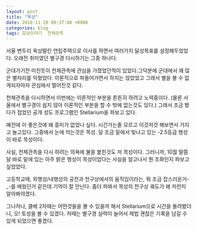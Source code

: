 ```yaml
---
layout: post
title: "목성"
date: 2010-11-20 00:37:00 +0900
categories: blog
tags: 일상이야기  천체관측
---
```


서울 변두리 옥상딸린 연립주택으로 이사를 하면서 여러가지 달성목표를 설정해두었었다. 오래전 취미였던 별구경 다시하기는 그중 하나다.

군대가기전 미친듯이 천체관측에 관심을 가졌었던적이 있었다.그덕분에 군대에서 꽤 많은 별자리를 익혔었다. 이론적으로 파들어가면서 하지는 않았었고 그래서 별을 볼 수 없게되자마자 관심에서 멀어진것 같다.

천체관측을 다시하면서 이번에는 이론적인 부분을 튼튼히 하려고 노력중이다. (물론 서울에서 별구경이 쉽지 않아 이론적인 부분을 할 수 밖에 없는것도 있다.) 그래서 조금 봤다가 접었던 공개 성도 프로그램인 Stellarium을 파보고 있다.

예전에 이 좋은것에 왜 흥미가 없었나 싶다. 시간가는줄 모르고 이것저것 해보면서 가지고 놀고있다. 그중에서 눈에 띄는것은 목성. 달 조금 밑에서 빛나고 있는 -2.5등급 행성이 바로 목성이다.

사실, 천체관측을 다시 하려는 의욕에 불을 붙힌것도 저 목성이다. 그러니까, 10월 말쯤 달 바로 밑에 있는 아주 밝은 행성이 목성이었다는 사실을 알고나서 뭔 조화인지 파보고 싶었었다.

고등학교때, 외행성/내행성의 공전과 천구상에서의 움직임이라는, 뭐 조금 잡스러운거-_-를 배웠던거 같은데 기억이 잘 안난다. 좀더 파봐서 목성의 천구상 궤도가 왜 저런지 알아봐야겠다.

그나저나, 클베 2차때는 어떤것들을 볼 수 있을까 해서 Stellarium으로 시간을 돌려봤더니, 오! 토성을 볼 수 있겠다. 저때는 별구경 실력이 늘어서 제법 괜찮은 기록을 남길 수 있게 되었으면 좋겠다.

